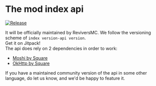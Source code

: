 # The mod index api

[![Release](https://jitpack.io/v/reviversmc/the-mod-index-api.svg?label=Release)](https://jitpack.io/#reviversmc/the-mod-index-api)

It will be officially maintained by ReviversMC. We follow the versioning scheme of `index version-api version`.  
Get it on Jitpack!  
The api does rely on 2 dependencies in order to work:
- [Moshi by Square](https://github.com/square/moshi/)
- [OkHttp by Square](https://github.com/square/okhttp/)

If you have a maintained community version of the api in some other language, do let us know, and we'd be happy to feature it.